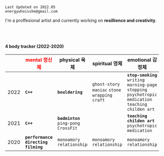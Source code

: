 <br>
<br>

```
Last Updated on 2022.05
energywhoisshe@gmail.com
```

I'm a proffesional artist and currently working on **resillience and creativity**.

<br>
<br>

#### 4 body tracker (2022-2020)

| | <span style="color:red"> mental 정신체 | physical 육체 | spiritual 영체 | emotional 감정체 |
|---|---|---|---|---|
|2022| **`C++`** | **`bouldering`** | `ghost-story maniac` `stone wrapping craft` | **`stop-smoking`** `writing morning-page` `stopping psychotropic medication` `teaching childen art`|
|2021| **`C++`** | **`badminton`** `ping-pong` `CrossFit` | | **`teaching childen art`** `psychotropic medication` |
|2020| **`performance directing`** **`filming`** | `monoamory relationship` | `monoamory relationship` | `monoamory relationship` |

<br>
<br>
<br>


<!--
**energywhoisshe/energywhoisshe** is a ✨ _special_ ✨ repository because its `README.md` (this file) appears on your GitHub profile.

Here are some ideas to get you started:

- 🔭 I’m currently working on ...
- 🌱 I’m currently learning ...
- 👯 I’m looking to collaborate on ...
- 🤔 I’m looking for help with ...
- 💬 Ask me about ...
- 📫 How to reach me: ...
- 😄 Pronouns: ...
- ⚡ Fun fact: ...
-->
